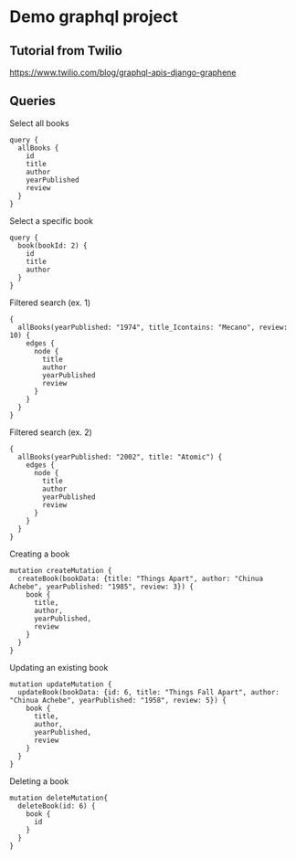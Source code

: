 # Demo graphql project

## Tutorial from Twilio
https://www.twilio.com/blog/graphql-apis-django-graphene


## Queries

Select all books

    query {
      allBooks {
        id
        title
        author
        yearPublished
        review
      }
    }

Select a specific book

    query {
      book(bookId: 2) {
        id
        title
        author
      }
    }

Filtered search (ex. 1)

    {
      allBooks(yearPublished: "1974", title_Icontains: "Mecano", review: 10) {
        edges {
          node {
            title
            author
            yearPublished
            review
          }
        }
      }
    }

Filtered search (ex. 2)
 
    {
      allBooks(yearPublished: "2002", title: "Atomic") {
        edges {
          node {
            title
            author
            yearPublished
            review
          }
        }
      }
    }

Creating a book

    mutation createMutation {
      createBook(bookData: {title: "Things Apart", author: "Chinua Achebe", yearPublished: "1985", review: 3}) {
        book {
          title,
          author,
          yearPublished,
          review
        }
      }
    }

Updating an existing book

    mutation updateMutation {
      updateBook(bookData: {id: 6, title: "Things Fall Apart", author: "Chinua Achebe", yearPublished: "1958", review: 5}) {
        book {
          title,
          author,
          yearPublished,
          review
        }
      }
    }

Deleting a book

    mutation deleteMutation{
      deleteBook(id: 6) {
        book {
          id
        } 
      }
    }


